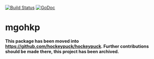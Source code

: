 [![Build Status](https://travis-ci.org/hockeypuck/mgohkp.svg?branch=master)](https://travis-ci.org/hockeypuck/mgohkp)
[![GoDoc](https://godoc.org/gopkg.in/hockeypuck/mgohkp.v0?status.svg)](https://godoc.org/gopkg.in/hockeypuck/mgohkp.v0)

# mgohkp

__This package has been moved into https://github.com/hockeypuck/hockeypuck. Further contributions should be made there, this project has been archived.__
